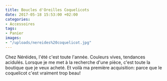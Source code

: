 ```yaml
---
title: Boucles d'Oreilles Coquelicots
date: 2017-05-18 15:53:00 +02:00
categories:
- Accessoires
tags:
- Panier
images:
- "/uploads/nereides%20coquelicot.jpg"
---
```


Chez Néréides, l'été c'est toute l'année. Couleurs vives, tendances acidulés. Lorsque je me met à la recherche d'une pièce, c'est toute la boutique que je veux acheté. Et voilà ma première acquisition: parce que le coquelicot c'est vraiment trop beau!
